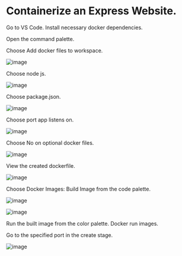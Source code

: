 # Containerize an Express Website.

Go to VS Code. Install necessary docker dependencies.

Open the command palette.

Choose Add docker files to workspace.

![image](https://user-images.githubusercontent.com/80820244/236166309-c2ca08c9-d9bf-4500-b136-36da47b5ed57.png)

Choose node js.

![image](https://user-images.githubusercontent.com/80820244/236166419-107adb93-75be-4547-830d-f1d82e9660f4.png)

Choose package.json.

![image](https://user-images.githubusercontent.com/80820244/236166534-c4f3fbc3-4bc1-4fd3-8275-9ac7b699489f.png)

Choose port app listens on.

![image](https://user-images.githubusercontent.com/80820244/236166582-f5cb9e7e-e98e-4587-b49b-15d249f01396.png)

Choose No on optional docker files.

![image](https://user-images.githubusercontent.com/80820244/236166733-b74bcaf3-2239-473f-856e-4056b2d2f31c.png)

View the created dockerfile.

![image](https://user-images.githubusercontent.com/80820244/236166815-02266d51-6d0a-439f-8504-a407fdec97b6.png)

Choose Docker Images: Build Image from the code palette.

![image](https://user-images.githubusercontent.com/80820244/236167182-24243f27-12bc-453c-9d25-e3314e2fe623.png)

![image](https://user-images.githubusercontent.com/80820244/236168792-857a9e4a-f52c-4ed9-b3db-18b55d051965.png)

Run the built image from the color palette. Docker run images.

Go to the specified port in the create stage.

![image](https://user-images.githubusercontent.com/80820244/236169174-81be0ed9-a1de-4720-ae7a-7f5ef05982da.png)


